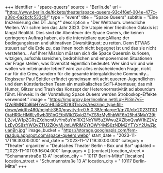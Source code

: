 +++
identifier = "space-queers"
source = "Berlin.de"
url = "https://www.berlin.de/tickets/theater/space-queers-93c4f6ef-004e-477c-a38c-6a2bcfc533c9/"
type = "event"
title = "Space Queers"
subtitle = "Eine Inszenierung des DT Jung*"
description = "Der Weltraum. Unendliche Weiten. Wir schreiben das Jahr 2323. Die Utopie einer friedlichen Galaxis ist längst Realität. Dies sind die Abenteuer der Space Queers, die keinen geringeren Auftrag haben, als die interstellare quot;Allianz der bedingungslosen und ultimativen Diversitätquot; zu retten.
Denn ETWAS steuert auf die Erde zu, das ihnen noch nicht begegnet ist und das sie nicht verstehen… Auf ihrer Mission müssen sich die Space Queersin kuriosen, witzigen, aufschlussreichen, bedrohlichen und empowernden Situationen der Frage stellen, was Diversität eigentlich bedeutet. Wer sind wir und wie wollen wir miteinander leben? wird zur alles entscheidenden Frage, nicht nur für die Crew, sondern für die gesamte intergalaktische Community…
Regisseur Paul Spittler erfindet gemeinsam mit acht queeren Jugendlichen und dem künstlerischen Team ein musikalisches SciFi-Abenteuer, das mit Humor, Glitzer und Trash das Konzept der Heteronormativität ad absurdum führt.
Hinweis: In der Vorstellung Space Queers werden Stroboskop-Effekte verwendet."
image = "https://imgproxy.berlinonline.net/LqHPliSn7vE-QVoRMNDbl6bH7wCnHL55CR283Trsvzs/resizing_type:fill-down/width:480/height:360/gravity:fp:0.5:0.38/enlarge:1/q:70/cb:2023111010/aHR0cHM6Ly9wb3B1bGEtbWlkZGxld2FyZS5zMy5hbWF6b25hd3MuY29tL2JvLW1pZGRsZXdhcmUvYm8uYmRlX2NoYW5uZWwuZXZlbnQvaW1hZ2VzLzEyOS8zYWQyZTU2Zi0yMjJmLWRlM2YtOWY4MS0zNDM2YTYxY2UwZjcuanBn.jpg"
image_bucket = "https://storage.googleapis.com/fem-readup.appspot.com/space-queers.webp"
start_date = "2023-11-17T19:30:00.000"
end_date = "2023-11-17T19:30:00.000"
category = "Theater"
organizer = "Deutsches Theater Berlin - Box und Bar"
updated = "2023-11-10T09:16:04.000"
languages = []
[contact]
location_street = "Schumannstraße 13 A"
location_city = " 10117 Berlin-Mitte"
[location]
location_street = "Schumannstraße 13 A"
location_city = " 10117 Berlin-Mitte"
+++
